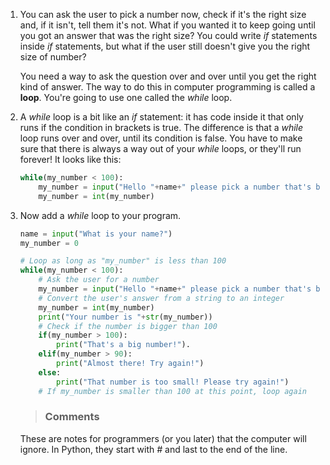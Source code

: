 1. You can ask the user to pick a number now, check if it's the right size and, if it isn't, tell them it's not. What if you wanted it to keep going until you got an answer that was the right size? You could write *if* statements inside *if* statements, but what if the user still doesn't give you the right size of number?

	You need a way to ask the question over and over until you get the right kind of answer. The way to do this in computer programming is called a **loop**. You're going to use one called the *while* loop.
2. A *while* loop is a bit like an *if* statement: it has code inside it that only runs if the condition in brackets is true. The difference is that a *while* loop runs over and over, until its condition is false. You have to make sure that there is always a way out of your *while* loops, or they'll run forever! It looks like this:
	```python
	while(my_number < 100):
	    my_number = input("Hello "+name+" please pick a number that's bigger than 100")
		my_number = int(my_number)
	```
3. Now add a *while* loop to your program.

	```python
	name = input("What is your name?")
	my_number = 0

	# Loop as long as "my_number" is less than 100
	while(my_number < 100):
		# Ask the user for a number
		my_number = input("Hello "+name+" please pick a number that's bigger than 100")
		# Convert the user's answer from a string to an integer
		my_number = int(my_number)
		print("Your number is "+str(my_number))
		# Check if the number is bigger than 100
		if(my_number > 100):
			print("That's a big number!").
		elif(my_number > 90):
			print("Almost there! Try again!")
		else:
			print("That number is too small! Please try again!")
		# If my_number is smaller than 100 at this point, loop again
	```

	> ### Comments
	These are notes for programmers (or you later) that the computer will ignore. In Python, they start with *#* and last to the end of the line.   
